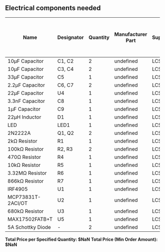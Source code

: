## Electrical components needed

| Name | Designator | Quantity | Manufacturer Part | Supplier | Supplier Part | Price per Unit (USD) | Price per Specified Quantity (USD) | Total Price (Min Order Amount) (USD) |
| --- | --- | --- | --- | --- | --- | --- | --- | --- |
| 10µF Capacitor | C1, C2 | 2 | undefined | LCSC | C141190 | 0.141 | 0.282 | 0.705 |
| 10µF Capacitor | C3, C4 | 2 | undefined | LCSC | C600021 | 0.1221 | 0.244 | 0.611 |
| 33µF Capacitor | C5 | 1 | undefined | LCSC | C128461 | 0.3158 | 0.316 | 1.579 |
| 2.2µF Capacitor | C6, C7 | 2 | undefined | LCSC | C86054 | 0.1306 | 0.261 | 0.653 |
| 22µF Capacitor | U4 | 1 | undefined | LCSC | C2167828 | 0.3308 | 0.331 | 1.654 |
| 3.3nF Capacitor | C8 | 1 | undefined | LCSC | C85963 | 0.0027 | 0.003 | 0.270 |
| 1µF Capacitor | C9 | 1 | undefined | LCSC | C597116 | 0.0519 | 0.052 | 0.519 |
| 22µH Inductor | D1 | 1 | undefined | LCSC | C3224283 | 1.2192 | 1.219 | 1.219 |
| LED | LED1 | 1 | undefined | LCSC | C965798 | 0.0045 | 0.004 | 0.450 |
| 2N2222A | Q1, Q2 | 2 | undefined | LCSC | C358533 | 0.0228 | 0.046 | 0.456 |
| 2kΩ Resistor | R1 | 1 | undefined | LCSC | C114572 | 0.002 | 0.002 | 0.200 |
| 100kΩ Resistor | R2, R3 | 2 | undefined | LCSC | C173137 | 0.0188 | 0.038 | 0.940 |
| 470Ω Resistor | R4 | 1 | undefined | LCSC | C844786 | 0.0062 | 0.006 | 0.620 |
| 10kΩ Resistor | R5 | 1 | undefined | LCSC | C60490 | 0.0005 | 0.001 | 0.050 |
| 3.32MΩ Resistor | R6 | 1 | undefined | LCSC | C477691 | 0.0005 | 0.001 | 0.050 |
| 866kΩ Resistor | R7 | 1 | undefined | LCSC | C137931 | 0.0004 | 0.000 | 0.040 |
| IRF4905 | U1 | 1 | undefined | LCSC | C533263 | 7.9844 | 7.984 | 7.984 |
| MCP73831T-2ACI/OT | U2 | 1 | undefined | LCSC | C424093 | 0.6925 | 0.693 | 0.693 |
| 680kΩ Resistor | U3 | 1 | undefined | LCSC | C2896880 | 0.0039 | 0.004 | 0.195 |
| MAX17502FATB+T | U5 | 1 | undefined | LCSC | C559500 | 1.6752 | 1.675 | 1.675 |
| 5A Schottky Diode | - | 2 | undefined | LCSC | undefined | N/A | N/A | N/A |

**Total Price per Specified Quantity: $NaN**
**Total Price (Min Order Amount): $NaN**
